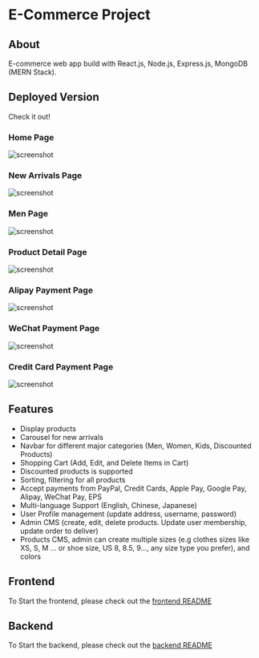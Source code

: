 # E-Commerce Project

## About

E-commerce web app build with React.js, Node.js, Express.js, MongoDB (MERN Stack).

## Deployed Version
Check it out! 

### Home Page
![screenshot](/image/home.png)

### New Arrivals Page
![screenshot](/image/new.png)

### Men Page
![screenshot](/image/men.png)

### Product Detail Page
![screenshot](/image/detail.png)

### Alipay Payment Page
![screenshot](/image/alipay.png)

### WeChat Payment Page
![screenshot](/image/wechat.png)

### Credit Card Payment Page
![screenshot](/image/card.png)


## Features

- Display products
- Carousel for new arrivals
- Navbar for different major categories (Men, Women, Kids, Discounted Products)
- Shopping Cart (Add, Edit, and Delete Items in Cart)
- Discounted products is supported
- Sorting, filtering for all products
- Accept payments from PayPal, Credit Cards, Apple Pay, Google Pay, Alipay, WeChat Pay, EPS
- Multi-language Support (English, Chinese, Japanese)
- User Profile management (update address, username, password)
- Admin CMS (create, edit, delete products. Update user membership, update order to deliver)
- Products CMS, admin can create multiple sizes (e.g clothes sizes like XS, S, M ... or shoe size, US 8, 8.5, 9..., any size type you prefer), and colors


## Frontend

To Start the frontend, please check out the [frontend README](/frontend/README.md)


## Backend

To Start the backend, please check out the [backend README](/backend/README.md)
